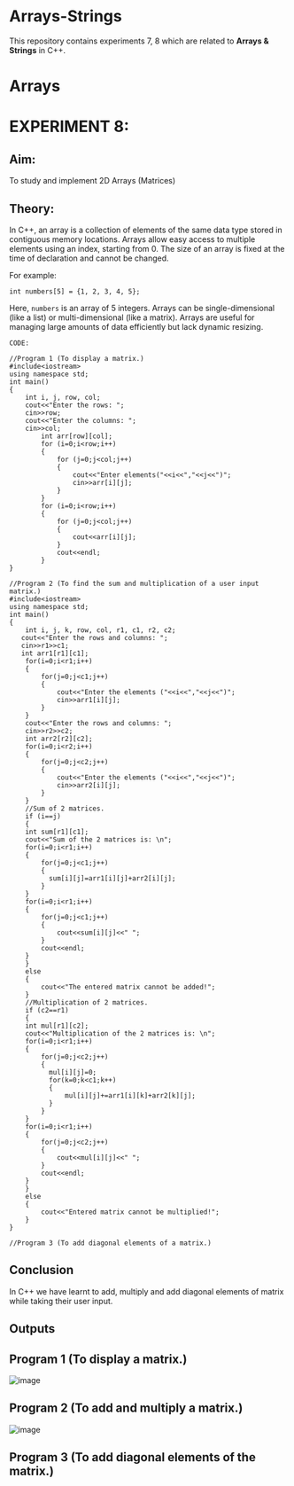 # Arrays-Strings
This repository contains experiments 7, 8 which are related to __Arrays & Strings__ in C++.

# Arrays
# EXPERIMENT 8:
## Aim: 
To study and implement 2D Arrays (Matrices)
## Theory:
In C++, an array is a collection of elements of the same data type stored in contiguous memory locations. Arrays allow easy access to multiple elements using an index, starting from 0. The size of an array is fixed at the time of declaration and cannot be changed.

For example:

`int numbers[5] = {1, 2, 3, 4, 5};`

Here, `numbers` is an array of 5 integers. Arrays can be single-dimensional (like a list) or multi-dimensional (like a matrix). Arrays are useful for managing large amounts of data efficiently but lack dynamic resizing.

~~~
CODE:

//Program 1 (To display a matrix.)
#include<iostream>
using namespace std;
int main()
{
    int i, j, row, col;
    cout<<"Enter the rows: ";
    cin>>row;
    cout<<"Enter the columns: ";
    cin>>col;
        int arr[row][col];
        for (i=0;i<row;i++)
        {
            for (j=0;j<col;j++)
            {
                cout<<"Enter elements("<<i<<","<<j<<")";
                cin>>arr[i][j];
            }
        }
        for (i=0;i<row;i++)
        {
            for (j=0;j<col;j++)
            {
                cout<<arr[i][j];
            }
            cout<<endl;
        }
}

//Program 2 (To find the sum and multiplication of a user input matrix.)
#include<iostream>
using namespace std;
int main()
{
    int i, j, k, row, col, r1, c1, r2, c2;
   cout<<"Enter the rows and columns: ";
   cin>>r1>>c1;
   int arr1[r1][c1];
    for(i=0;i<r1;i++)
    {
        for(j=0;j<c1;j++)
        {
            cout<<"Enter the elements ("<<i<<","<<j<<")";
            cin>>arr1[i][j];
        }
    }
    cout<<"Enter the rows and columns: ";
    cin>>r2>>c2;
    int arr2[r2][c2];
    for(i=0;i<r2;i++)
    {
        for(j=0;j<c2;j++)
        {
            cout<<"Enter the elements ("<<i<<","<<j<<")";
            cin>>arr2[i][j];
        }
    }
    //Sum of 2 matrices.
    if (i==j)
    {
    int sum[r1][c1];
    cout<<"Sum of the 2 matrices is: \n";
    for(i=0;i<r1;i++)
    {
        for(j=0;j<c1;j++)
        {
          sum[i][j]=arr1[i][j]+arr2[i][j];
        }
    }
    for(i=0;i<r1;i++)
    {
        for(j=0;j<c1;j++)
        {
            cout<<sum[i][j]<<" ";
        }
        cout<<endl;
    }
    }
    else
    {
        cout<<"The entered matrix cannot be added!";
    }
    //Multiplication of 2 matrices.
    if (c2==r1)
    {
    int mul[r1][c2];
    cout<<"Multiplication of the 2 matrices is: \n";
    for(i=0;i<r1;i++)
    {
        for(j=0;j<c2;j++)
        {
          mul[i][j]=0;
          for(k=0;k<c1;k++)
          {
              mul[i][j]+=arr1[i][k]+arr2[k][j];
          }
        }
    }
    for(i=0;i<r1;i++)
    {
        for(j=0;j<c2;j++)
        {
            cout<<mul[i][j]<<" ";
        }
        cout<<endl;
    } 
    }
    else
    {
        cout<<"Entered matrix cannot be multiplied!"; 
    }
}

//Program 3 (To add diagonal elements of a matrix.)

~~~

## Conclusion
In C++ we have learnt to add, multiply and add diagonal elements of matrix while taking their user input.

## Outputs

## Program 1 (To display a matrix.)
![image](https://github.com/user-attachments/assets/73da204b-0998-458c-8ff0-b5f37c63ca10)

## Program 2 (To add and multiply a matrix.)
![image](https://github.com/user-attachments/assets/4a4b8f56-1ce2-49a9-a3a8-aa8d160eaaa5)

## Program 3 (To add diagonal elements of the matrix.)
